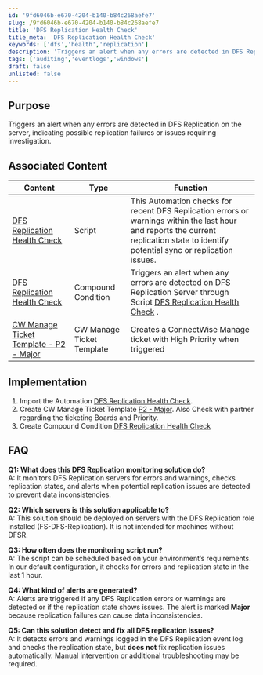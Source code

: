 ```yaml
---
id: '9fd6046b-e670-4204-b140-b84c268aefe7'
slug: /9fd6046b-e670-4204-b140-b84c268aefe7
title: 'DFS Replication Health Check'
title_meta: 'DFS Replication Health Check'
keywords: ['dfs','health','replication']
description: 'Triggers an alert when any errors are detected in DFS Replication on the server, indicating possible replication failures or issues requiring investigation.'
tags: ['auditing','eventlogs','windows']
draft: false
unlisted: false
---
```


## Purpose

Triggers an alert when any errors are detected in DFS Replication on the server, indicating possible replication failures or issues requiring investigation.

## Associated Content

| Content                                             | Type                                                      | Function                                               |
|-----------------------------------------------------|-----------------------------------------------------------|--------------------------------------------------------|
| [DFS Replication Health Check](/docs/6ef623c1-b1aa-4019-9f1e-70ca04694a56)      | Script | This Automation checks for recent DFS Replication errors or warnings within the last hour and reports the current replication state to identify potential sync or replication issues. |
|[DFS Replication Health Check](/docs/0fab1e4b-7bbb-4939-87e1-792cdcea49e4)|Compound Condition|Triggers an alert when any errors are detected on DFS Replication Server through Script [DFS Replication Health Check](/docs/6ef623c1-b1aa-4019-9f1e-70ca04694a56) .|
|[CW Manage Ticket Template - P2 - Major](/docs/6e35ca8b-0400-40ec-b33b-d5f642979258)|CW Manage Ticket Template|Creates a ConnectWise Manage ticket with High Priority when triggered|

## Implementation

1. Import the Automation [DFS Replication Health Check](/docs/6ef623c1-b1aa-4019-9f1e-70ca04694a56).
2. Create CW Manage Ticket Template [P2 - Major](/docs/6e35ca8b-0400-40ec-b33b-d5f642979258). Also Check with partner regarding the ticketing Boards and Priority.
3. Create Compound Condition [DFS Replication Health Check](/docs/0fab1e4b-7bbb-4939-87e1-792cdcea49e4)
    

## FAQ

**Q1: What does this DFS Replication monitoring solution do?**  
A: It monitors DFS Replication servers for errors and warnings, checks replication states, and alerts when potential replication issues are detected to prevent data inconsistencies.

**Q2: Which servers is this solution applicable to?**  
A: This solution should be deployed on servers with the DFS Replication role installed (FS-DFS-Replication). It is not intended for machines without DFSR.

**Q3: How often does the monitoring script run?**  
A: The script can be scheduled based on your environment’s requirements. In our default configuration, it checks for errors and replication state in the last 1 hour.

**Q4: What kind of alerts are generated?**  
A: Alerts are triggered if any DFS Replication errors or warnings are detected or if the replication state shows issues. The alert is marked **Major** because replication failures can cause data inconsistencies.

**Q5: Can this solution detect and fix all DFS replication issues?**  
A: It detects errors and warnings logged in the DFS Replication event log and checks the replication state, but **does not** fix replication issues automatically. Manual intervention or additional troubleshooting may be required.